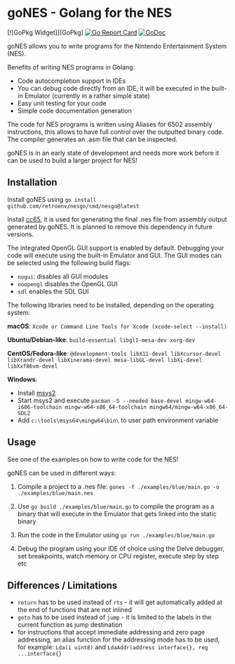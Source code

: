 # goNES - Golang for the NES

[![GoPkg Widget]][GoPkg]
[![Go Report Card](https://goreportcard.com/badge/github.com/retroenv/nesgo)](https://goreportcard.com/report/github.com/retroenv/nesgo)
[![GoDoc](https://godoc.org/github.com/retroenv/nesgo?status.svg)](https://godoc.org/github.com/retroenv/nesgo)

goNES allows you to write programs for the Nintendo Entertainment System (NES).

Benefits of writing NES programs in Golang:

- Code autocompletion support in IDEs
- You can debug code directly from an IDE, it will be executed in the
  built-in Emulator (currently in a rather simple state) 
- Easy unit testing for your code
- Simple code documentation generation

The code for NES programs is written using Aliases for 6502 assembly
instructions, this allows to have full control over the outputted
binary code. The compiler generates an .asm file that can be inspected.

goNES is in an early state of development and needs more work before it
can be used to build a larger project for NES!

## Installation

Install goNES using `go install github.com/retroenv/nesgo/cmd/nesgo@latest`

Install [cc65](https://github.com/cc65/cc65), it is used for generating 
the final .nes file from assembly output generated by goNES.
It is planned to remove this dependency in future versions. 

The integrated OpenGL GUI support is enabled by default. Debugging
your code will execute using the built-in Emulator and GUI.
The GUI modes can be selected using the following build flags:

* `nogui`: disables all GUI modules
* `noopengl` disables the OpenGL GUI
* `sdl` enables the SDL GUI

The following libraries need to be installed, 
depending on the operating system:

**macOS**: `Xcode or Command Line Tools for Xcode (xcode-select --install)`

**Ubuntu/Debian-like**: `build-essential libgl1-mesa-dev xorg-dev`

**CentOS/Fedora-like**: `@development-tools libX11-devel libXcursor-devel
 libXrandr-devel libXinerama-devel mesa-libGL-devel libXi-devel
 libXxf86vm-devel`

**Windows**:
  * Install [msys2](http://www.msys2.org/) 
  * Start msys2 and execute `pacman -S --needed base-devel
    mingw-w64-i686-toolchain mingw-w64-x86_64-toolchain
    mingw64/mingw-w64-x86_64-SDL2`
  * Add `c:\tools\msys64\mingw64\bin\` to user path environment variable

## Usage

See one of the examples on how to write code for the NES!

goNES can be used in different ways:

1. Compile a project to a .nes file:
 `gones -f ./examples/blue/main.go -o ./examples/blue/main.nes`

2. Use `go build ./examples/blue/main.go` to compile the program as a
 binary that will execute in the Emulator that gets linked into the
 static binary

3. Run the code in the Emulator using `go run ./examples/blue/main.go`

4. Debug the program using your IDE of choice using the Delve debugger,
 set breakpoints, watch memory or CPU register, execute step by step etc

## Differences / Limitations

* `return` has to be used instead of `rts` - it will get automatically
  added at the end of functions that are not inlined
* `goto` has to be used instead of `jump` - it is limited to the labels in the
  current function as jump destination
* for instructions that accept immediate addressing and zero page
  addressing, an alias function for the addressing mode has to be used,
  for example: `Lda(i uint8)` and
  `LdaAddr(address interface{}, reg ...interface{}`
